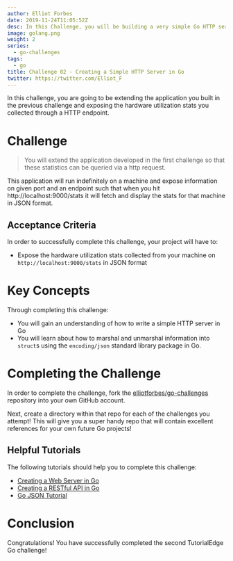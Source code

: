 ```yaml
---
author: Elliot Forbes
date: 2019-11-24T11:05:52Z
desc: In this Challenge, you will be building a very simple Go HTTP server which will show off the stats you collect in the first Go Challenge.
image: golang.png
weight: 2
series:
  - go-challenges
tags:
  - go
title: Challenge 02 - Creating a Simple HTTP Server in Go
twitter: https://twitter.com/Elliot_F
---
```


In this challenge, you are going to be extending the application you built in the previous challenge and exposing the hardware utilization stats you collected through a HTTP endpoint. 

# Challenge

> You will extend the application developed in the first challenge so that these statistics can be queried via a http request. 

This application will run indefinitely on a machine and expose information on given port and an endpoint such that when you hit http://localhost:9000/stats it will fetch and display the stats for that machine in JSON format.

## Acceptance Criteria

In order to successfully complete this challenge, your project will have to:

* Expose the hardware utilization stats collected from your machine on `http://localhost:9000/stats` in JSON format

# Key Concepts

Through completing this challenge:

* You will gain an understanding of how to write a simple HTTP server in Go
* You will learn about how to marshal and unmarshal information into `struct`s using the `encoding/json` standard library package in Go.

# Completing the Challenge

In order to complete the challenge, fork the [elliotforbes/go-challenges](https://github.com/elliotforbes/go-challenges) repository into your own GitHub account. 

Next, create a directory within that repo for each of the challenges you attempt! This will give you a super handy repo that will contain excellent references for your own future Go projects!

## Helpful Tutorials
  
The following tutorials should help you to complete this challenge:

* [Creating a Web Server in Go](/golang/creating-simple-web-server-with-golang/)
* [Creating a RESTful API in Go](https://tutorialedge.net/golang/creating-restful-api-with-golang/)
* [Go JSON Tutorial](/golang/go-json-tutorial/)

# Conclusion

Congratulations! You have successfully completed the second TutorialEdge Go challenge!